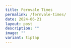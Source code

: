 ```yaml
---
title: Fernvale Times
permalink: /fernvale-times/
date: 2024-06-21
layout: post
description: ""
image: ""
variant: tiptap
---
```

